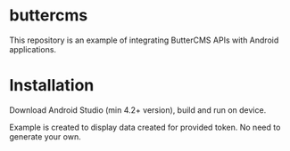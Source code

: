 # buttercms
This repository is an example of integrating ButterCMS APIs with Android applications.

# Installation
Download Android Studio (min 4.2+ version), build and run on device. 

Example is created to display data created for provided token. No need to generate your own.

